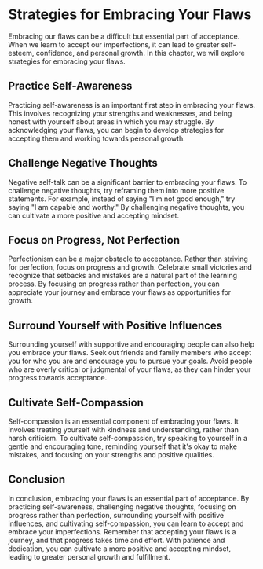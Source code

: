 # Strategies for Embracing Your Flaws

Embracing our flaws can be a difficult but essential part of acceptance. When we learn to accept our imperfections, it can lead to greater self-esteem, confidence, and personal growth. In this chapter, we will explore strategies for embracing your flaws.

Practice Self-Awareness
-----------------------

Practicing self-awareness is an important first step in embracing your flaws. This involves recognizing your strengths and weaknesses, and being honest with yourself about areas in which you may struggle. By acknowledging your flaws, you can begin to develop strategies for accepting them and working towards personal growth.

Challenge Negative Thoughts
---------------------------

Negative self-talk can be a significant barrier to embracing your flaws. To challenge negative thoughts, try reframing them into more positive statements. For example, instead of saying "I'm not good enough," try saying "I am capable and worthy." By challenging negative thoughts, you can cultivate a more positive and accepting mindset.

Focus on Progress, Not Perfection
---------------------------------

Perfectionism can be a major obstacle to acceptance. Rather than striving for perfection, focus on progress and growth. Celebrate small victories and recognize that setbacks and mistakes are a natural part of the learning process. By focusing on progress rather than perfection, you can appreciate your journey and embrace your flaws as opportunities for growth.

Surround Yourself with Positive Influences
------------------------------------------

Surrounding yourself with supportive and encouraging people can also help you embrace your flaws. Seek out friends and family members who accept you for who you are and encourage you to pursue your goals. Avoid people who are overly critical or judgmental of your flaws, as they can hinder your progress towards acceptance.

Cultivate Self-Compassion
-------------------------

Self-compassion is an essential component of embracing your flaws. It involves treating yourself with kindness and understanding, rather than harsh criticism. To cultivate self-compassion, try speaking to yourself in a gentle and encouraging tone, reminding yourself that it's okay to make mistakes, and focusing on your strengths and positive qualities.

Conclusion
----------

In conclusion, embracing your flaws is an essential part of acceptance. By practicing self-awareness, challenging negative thoughts, focusing on progress rather than perfection, surrounding yourself with positive influences, and cultivating self-compassion, you can learn to accept and embrace your imperfections. Remember that accepting your flaws is a journey, and that progress takes time and effort. With patience and dedication, you can cultivate a more positive and accepting mindset, leading to greater personal growth and fulfillment.
